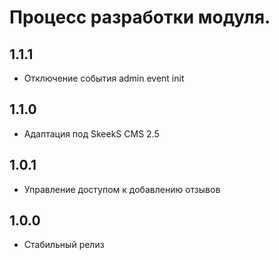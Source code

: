 Процесс разработки модуля.
==============

1.1.1
-----------------
  * Отключение события admin event init

1.1.0
-----------------
  * Адаптация под SkeekS CMS 2.5

1.0.1
-----------------
  * Управление доступом к добавлению отзывов
  
1.0.0
-----------------
  * Стабильный релиз
